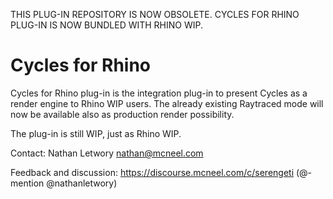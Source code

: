 THIS PLUG-IN REPOSITORY IS NOW OBSOLETE.
CYCLES FOR RHINO PLUG-IN IS NOW BUNDLED WITH RHINO WIP.


Cycles for Rhino
================

Cycles for Rhino plug-in is the integration plug-in to present Cycles
as a render engine to Rhino WIP users. The already existing Raytraced mode
will now be available also as production render possibility.

The plug-in is still WIP, just as Rhino WIP.

Contact: Nathan Letwory <nathan@mcneel.com>

Feedback and discussion: https://discourse.mcneel.com/c/serengeti
(@-mention @nathanletwory)
